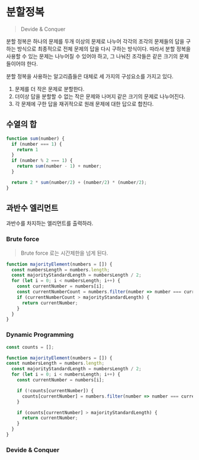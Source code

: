 # 분할정복

> Devide & Conquer

분할 정복은 하나의 문제를 두개 이상의 문제로 나누어 각각의 조각의 문제들의 답을 구하는 방식으로 최종적으로 전체 문제의 답을 다시 구하는 방식이다. 따라서 분할 정복을 사용할 수 있는 문제는 나누어질 수 있어야 하고, 그 나눠진 조각들은 같은 크기의 문제들이어야 한다.

분할 정복을 사용하는 알고리즘들은 대체로 세 가지의 구성요소를 가지고 있다.

1. 문제를 더 작은 문제로 분할한다.
2. 더이상 답을 분할할 수 없는 작은 문제와 나머지 같은 크기의 문제로 나누어진다.
3. 각 문제에 구한 답을 재귀적으로 원래 문제에 대한 답으로 합친다.

## 수열의 합

```javascript
function sum(number) {
  if (number === 1) {
    return 1
  }
  if (number % 2 === 1) {
    return sum(number - 1) + number;
  }

  return 2 * sum(number/2) + (number/2) * (number/2);
}
```

## 과반수 엘리먼트

과반수를 차지하는 엘리먼트를 출력하라.

### Brute force

> Brute force 로는 시간제한을 넘게 된다.

```javascript
function majorityElement(numbers = []) {
  const numbersLength = numbers.length;
  const majorityStandardLength = numbersLength / 2;
  for (let i = 0; i < numbersLength; i++) {
    const currentNumber = numbers[i];
    const currentNumberCount = numbers.filter(number => number === currentNumber).length;
    if (currentNumberCount > majorityStandardLength) {
      return currentNumber;
    }
  }
}
```

### Dynamic Programming

```javascript
const counts = [];

function majorityElement(numbers = []) {
const numbersLength = numbers.length;
  const majorityStandardLength = numbersLength / 2;
  for (let i = 0; i < numbersLength; i++) {
    const currentNumber = numbers[i];

    if (!counts[currentNumber]) {
      counts[currentNumber] = numbers.filter(number => number === currentNumber).length;
    }

    if (counts[currentNumber] > majorityStandardLength) {
      return currentNumber;
    }
  }
}
```

### Devide & Conquer
